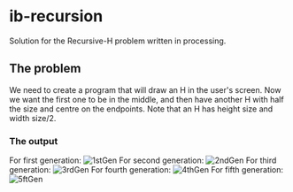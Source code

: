 # ib-recursion
Solution for the Recursive-H problem written in processing.

## The problem
We need to create a program that will draw an H in the user's screen. Now we want the first one to be in the middle, and then have another H with half the size and centre on the endpoints. Note that an H has height size and width size/2.

### The output
For first generation:
![1stGen](http://i.imgur.com/z8nc0HL.jpg)
For second generation:
![2ndGen](http://i.imgur.com/3T0VMU6.jpg)
For third generation:
![3rdGen](http://i.imgur.com/G1S4gfe.jpg)
For fourth generation:
![4thGen](http://i.imgur.com/uNTcwMt.jpg)
For fifth generation:
![5ftGen](http://i.imgur.com/nSz4dof.jpg)